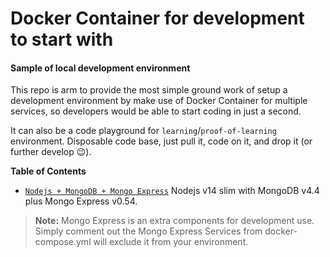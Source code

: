 # Docker Container for development to start with
#### Sample of local development environment

This repo is arm to provide the most simple ground work of setup a development environment by make use of Docker Container for multiple services, so developers would be able to start coding in just a second.

It can also be a code playground for `learning`/`proof-of-learning` environment. Disposable code base, just pull it, code on it, and drop it (or further develop 😉).


**Table of Contents**

- [`Nodejs + MongoDB + Mongo Express`](https://github.com/kevin-and-dev/docker-env/tree/main/nodejs-mongo-mongoexpress)   Nodejs v14 slim with MongoDB v4.4 plus Mongo Express v0.54.
> **Note:**
> Mongo Express is an extra components for development use. Simply comment out the Mongo Express Services from docker-compose.yml will exclude it from your environment.

